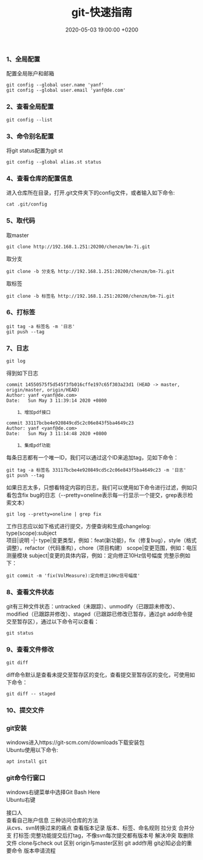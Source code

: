 ﻿---
layout: post
title:  "git-快速指南"
date:   2020-05-03 19:00:00 +0200
categories: git
---
### 1、全局配置
配置全局账户和邮箱
```
git config --global user.name 'yanf'
git config --global user.email 'yanf@de.com'
```
### 2、查看全局配置
```
git config --list
```
### 3、命令别名配置
将git status配置为git st
```
git config --global alias.st status
```
### 4、查看仓库的配置信息
进入仓库所在目录，打开.git文件夹下的config文件，或者输入如下命令:
```
cat .git/config
```

### 5、取代码
取master
```
git clone http://192.168.1.251:20200/chenzm/bm-7i.git
```
取分支   
```
git clone -b 分支名 http://192.168.1.251:20200/chenzm/bm-7i.git
```
取标签
```
git clone -b 标签名 http://192.168.1.251:20200/chenzm/bm-7i.git
```
### 6、打标签
```
git tag -a 标签名 -m '日志'
git push --tag
```

### 7、日志
```
git log
```
得到如下日志
```
commit 14550575f5d545f3fb016cffe197c65f303a23d1 (HEAD -> master, origin/master, origin/HEAD)
Author: yanf <yanf@de.com>
Date:   Sun May 3 11:39:14 2020 +0800

    1、增加pdf接口

commit 33117bcbe4e920849cd5c2c06e843f5ba4649c23
Author: yanf <yanf@de.com>
Date:   Sun May 3 11:14:48 2020 +0800

    1、集成pdf功能
```

每条日志都有一个唯一ID，我们可以通过这个ID来追加tag，见如下命令：   
```
git tag -a 标签名 33117bcbe4e920849cd5c2c06e843f5ba4649c23 -m '日志'
git push --tag
```
如果日志太多，只想看特定内容的日志，我们可以使用如下命令进行过滤，例如只看包含fix bug的日志（--pretty=oneline表示每一行显示一个提交，grep表示检索文本）
```
git log --pretty=oneline | grep fix
```
工作日志应以如下格式进行提交，方便查询和生成changelog:   
type(scope):subject   
项目|说明
-|-
type|变更类型，例如：feat(新功能)，fix（修复bug），style（格式调整），refactor（代码重构），chore（项目构建）
scope|变更范围，例如：电压测量模块
subject|变更的具体内容，例如：定向修正10Hz信号幅度
完整示例如下：
```
git commit -m 'fix(VolMeasure):定向修正10Hz信号幅度'
```

### 8、查看文件状态
git有三种文件状态：untracked（未跟踪）、unmodify（已跟踪未修改）、modified（已跟踪并修改）、staged（已跟踪已修改已暂存，通过git add命令提交至暂存区），通过以下命令可以查看：
```
git status
```
### 9、查看文件修改
```
git diff
```
diff命令默认是查看未提交至暂存区的变化，查看提交至暂存区的变化，可使用如下命令：
```
git diff -- staged
```

### 10、提交文件


### git安装
windows进入https://git-scm.com/downloads下载安装包   
Ubuntu使用以下命令:
```
apt install git
```

### git命令行窗口
windows右键菜单中选择Git Bash Here   
Ubuntu右键

接口人   
查看自己账户信息
三种访问仓库的方法   
从cvs、svn转换过来的痛点
查看版本记录
版本、标签、命名规则
拉分支
合并分支
打标签:完整功能提交后打tag，不像svn每次提交都有版本号
解决冲突
取删除文件
clone与check out 区别
origin与master区别
git add作用
git必知必会的重要命令
版本申请流程
